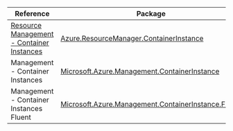 | Reference | Package | Source |
|---|---|---|
|[Resource Management - Container Instances](resourcemanager.containerinstance-readme.md)|[Azure.ResourceManager.ContainerInstance](https://www.nuget.org/packages/Azure.ResourceManager.ContainerInstance)|[GitHub](https://github.com/Azure/azure-sdk-for-net/blob/main/sdk/containerinstance/Azure.ResourceManager.ContainerInstance)|
|Management - Container Instances|[Microsoft.Azure.Management.ContainerInstance](https://www.nuget.org/packages/Microsoft.Azure.Management.ContainerInstance)|[GitHub](https://github.com/Azure/azure-sdk-for-net)|
|Management - Container Instances Fluent|[Microsoft.Azure.Management.ContainerInstance.Fluent](https://www.nuget.org/packages/Microsoft.Azure.Management.ContainerInstance.Fluent)|[GitHub](https://github.com/Azure/azure-sdk-for-net)|
